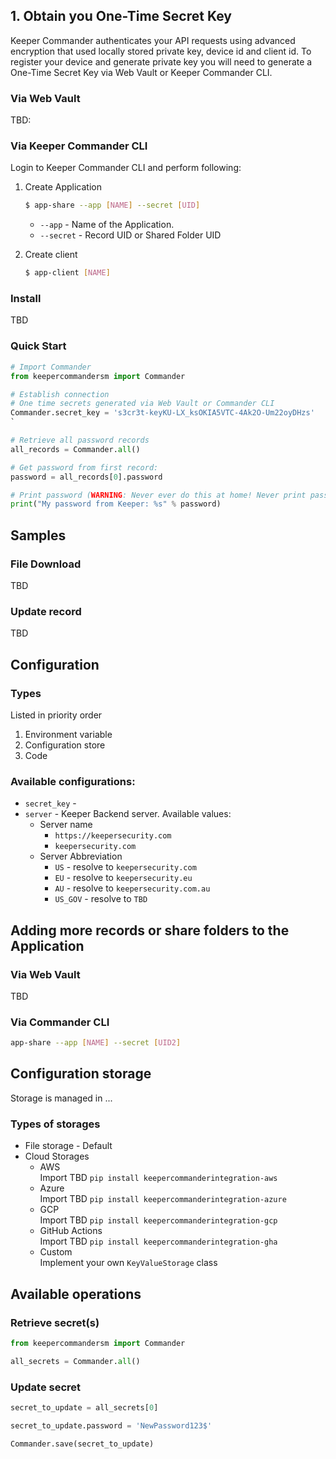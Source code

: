 

## 1. Obtain you One-Time Secret Key
Keeper Commander authenticates your API requests using advanced encryption that used locally stored private key, device id and client id.
To register your device and generate private key you will need to generate a One-Time Secret Key via Web Vault or Keeper Commander CLI.

### Via Web Vault
TBD:

### Via Keeper Commander CLI
Login to Keeper Commander CLI and perform following:
1. Create Application
    ```bash
   $ app-share --app [NAME] --secret [UID]
    ```
   
    - `--app` - Name of the Application.
    - `--secret` - Record UID or Shared Folder UID
    
1. Create client
    ```bash
   $ app-client [NAME]
    ```

### Install
TBD

### Quick Start

```python
# Import Commander
from keepercommandersm import Commander

# Establish connection
# One time secrets generated via Web Vault or Commander CLI
Commander.secret_key = 's3cr3t-keyKU-LX_ksOKIA5VTC-4Ak2O-Um22oyDHzs'
`

# Retrieve all password records
all_records = Commander.all()

# Get password from first record:
password = all_records[0].password

# Print password (WARNING: Never ever do this at home! Never print password like this 😉)
print("My password from Keeper: %s" % password)
```

## Samples
### File Download
TBD

### Update record
TBD

## Configuration

### Types

Listed in priority order
1. Environment variable
1. Configuration store
1. Code

### Available configurations:

- `secret_key` - 
- `server` - Keeper Backend server. Available values: 
    - Server name
        - `https://keepersecurity.com`
        - `keepersecurity.com`
    - Server Abbreviation
        - `US` - resolve to `keepersecurity.com` 
        - `EU` - resolve to `keepersecurity.eu`
        - `AU` - resolve to `keepersecurity.com.au`
        - `US_GOV` - resolve to `TBD`



## Adding more records or share folders to the Application

### Via Web Vault
TBD

### Via Commander CLI
```bash
app-share --app [NAME] --secret [UID2]
```

## Configuration storage
Storage is managed in ...
### Types of storages
- File storage - Default
- Cloud Storages
    - AWS <br/>Import TBD `pip install keepercommanderintegration-aws`
    - Azure <br/>Import TBD `pip install keepercommanderintegration-azure`
    - GCP <br/>Import TBD `pip install keepercommanderintegration-gcp`
    - GitHub Actions <br/>Import TBD `pip install keepercommanderintegration-gha`
    - Custom <br/>Implement your own `KeyValueStorage` class

## Available operations

### Retrieve secret(s)

```python
from keepercommandersm import Commander

all_secrets = Commander.all()
```
### Update secret

```python
secret_to_update = all_secrets[0]

secret_to_update.password = 'NewPassword123$'

Commander.save(secret_to_update)
```
